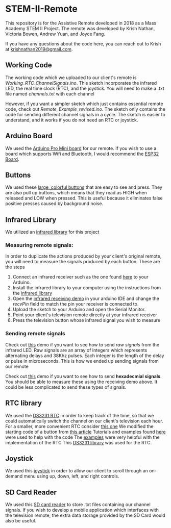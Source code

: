# STEM-II-Remote

This repository is for the Assistive Remote developed in 2018 as a Mass Academy STEM II Project.
The remote was developed by Krish Nathan, Victoria Bowen, Andrew Yuan, and Joyce Fang.

If you have any questions about the code here, you can reach out to Krish at krishnathan2019@gmail.com.

## Working Code
The working code which we uploaded to our client's remote is *Working_RTC_ChannelSignals.ino*. This sketch incorporates the infrared LED, the real time clock (RTC), and the joystick. You will need to make a .txt file named *channels.txt* with each channel

However, if you want a simpler sketch which just contains essential remote code, check out *Remote_Example_revised.ino*. The sketch only contains the code for sending different channel signals in a cycle. The sketch is easier to understand, and it works if you do not need an RTC or joystick.

## Arduino Board
We used the [Arduino Pro Mini board](https://www.sparkfun.com/products/11113)
for our remote. If you wish to use a board which supports Wifi and Bluetooth, I would recommend the [ESP32 Board](https://amzn.to/2UubU7p).

## Buttons
We used these [large, colorful buttons](https://amzn.to/33Aa4Gi) that are easy to see and press. They are also pull up buttons, which
means that they read as HIGH when released and LOW when pressed. This is useful because it eliminates false positive presses caused by background noise.

## Infrared Library

We utilized an [infrared library](https://github.com/z3t0/Arduino-IRremote) for this project

### Measuring remote signals: 

In order to duplicate the actions produced by your client's original remote, you will need to measure the signals produced by each button. These are the steps

1. Connect an infrared receiver such as the one found [here](https://www.sparkfun.com/products/10266) to your Arduino.
2. Install the infrared library to your computer using the instructions from the [infrared library](https://github.com/z3t0/Arduino-IRremote)
3. Open the [infrared receiving demo](https://github.com/z3t0/Arduino-IRremote/blob/master/examples/IRrecvDumpV2/IRrecvDumpV2.ino)
in your arduino IDE and change the *recvPin* field to match the pin your receiver is connected to.
4. Upload the sketch to your Arduino and open the Serial Monitor.
5. Point your client's television remote directly at your infrared receiver
6. Press the television button whose infrared signal you wish to measure

### Sending remote signals

Check out [this](https://github.com/z3t0/Arduino-IRremote/blob/master/examples/IRsendRawDemo/IRsendRawDemo.ino) demo if you want to see how to send *raw signals* from the infrared LED. Raw signals are an array of integers which represents alternating delays and 38Khz pulses. Each integer is the length of the delay or pulse in microseconds. This is how we ended up sending signals from our remote

Check out [this](https://github.com/z3t0/Arduino-IRremote/blob/master/examples/IRsendDemo/IRsendDemo.ino) demo if you want to see how to send **hexadecmial signals**. You should be able to measure these using the receiving demo above. It could be less complicated to send these types of signals.

## RTC library
We used the [DS3231 RTC](https://amzn.to/2Uaj8ik) in order to keep track of the time, so that we could automatically switch the channel on our client's television each hour. For a smaller, more convenient RTC consider [this one](https://www.adafruit.com/product/3013)
We modified the starting code of a button from [this article](http://www.instructables.com/id/How-to-control-your-TV-with-an-Arduino/)
Tutorials and examples found [here](https://www.arduino.cc/en/Tutorial/Button) were used to help with the code
The [examples](https://www.arduinolibraries.info/libraries/ds3231) were very helpful with the implementation of the RTC
This [DS3231 library](https://github.com/NorthernWidget/DS3231) was used for the RTC.

## Joystick
We used this [joystick](https://amzn.to/2J6GcYY) in order to allow our client to scroll through an on-demand menu using up, down, left, and right controls.

## SD Card Reader
We used this [SD card reader](https://amzn.to/2xiV83b) to store .txt files containing our channel signals. If you wish to develop a mobile application which interfaces with the television remote, the extra data storage provided by the SD Card would also be useful.

